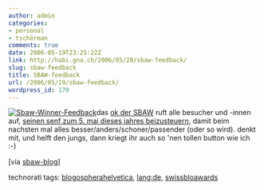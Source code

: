 ```yaml
---
author: admin
categories:
- personal
- tschörman
comments: true
date: 2006-05-19T23:25:22Z
link: http://habi.gna.ch/2006/05/20/sbaw-feedback/
slug: sbaw-feedback
title: SBAW-feedback
url: /2006/05/19/sbaw-feedback/
wordpress_id: 179
---
```


[![Sbaw-Winner-Feedback](http://habi.gna.ch/blog/images/sbaw-winner-feedback-tm.jpg)](http://habi.gna.ch/blog/images/sbaw-winner-feedback.jpg)das [ok der SBAW](http://swissblogawards.ch/team) ruft alle besucher und -innen auf, [seinen senf zum 5. mai dieses jahres beizusteuern](http://swissblogawards.ch/evaluation), damit beim nachsten mal alles besser/anders/schoner/passender (oder so wird). denkt mit, und helft den jungs, dann kriegt ihr auch so 'nen tollen button wie ich :-)



[via [sbaw-blog](http://swissblogawards.ch/2006/05/19/1-swiss-blog-awards-evaluation/)]





technorati tags: [blogospherahelvetica](http://www.technorati.com/tag/blogospherahelvetica), [lang:de](http://www.technorati.com/tag/lang:de), [swissbloawards](http://www.technorati.com/tag/swissbloawards)
